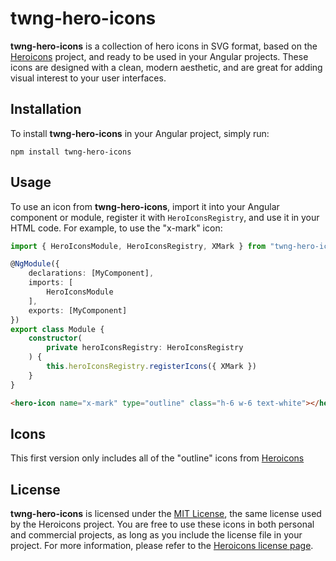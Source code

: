 # twng-hero-icons

**twng-hero-icons** is a collection of hero icons in SVG format, based on the [Heroicons](https://heroicons.com/) project, and ready to be used in your Angular projects. These icons are designed with a clean, modern aesthetic, and are great for adding visual interest to your user interfaces.

## Installation

To install **twng-hero-icons** in your Angular project, simply run:

`npm install twng-hero-icons`

## Usage

To use an icon from **twng-hero-icons**, import it into your Angular component or module, register it with `HeroIconsRegistry`, and use it in your HTML code. For example, to use the "x-mark" icon:

```typescript
import { HeroIconsModule, HeroIconsRegistry, XMark } from "twng-hero-icons";

@NgModule({
    declarations: [MyComponent],
    imports: [
        HeroIconsModule
    ],
    exports: [MyComponent]
})
export class Module {
    constructor(
        private heroIconsRegistry: HeroIconsRegistry
    ) {
        this.heroIconsRegistry.registerIcons({ XMark })
    }
}
```

```html
<hero-icon name="x-mark" type="outline" class="h-6 w-6 text-white"></hero-icon>
```

## Icons

This first version only includes all of the "outline" icons from [Heroicons](https://heroicons.com/)

## License

**twng-hero-icons** is licensed under the [MIT License](https://opensource.org/license/mit/), the same license used by the Heroicons project. You are free to use these icons in both personal and commercial projects, as long as you include the license file in your project. For more information, please refer to the [Heroicons license page](https://github.com/refactoringui/heroicons/blob/master/LICENSE.md).
